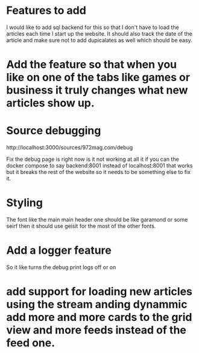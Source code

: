 # Features to add
I would like to add sql backend for this so that I don't have to load the articles each time I start up the website. It should also track the date of the article and make sure not to add dupicalates as well which should be easy.

# Add the feature so that when you like on one of the tabs like games or business it truly changes what new articles show up.


# Source debugging
http://localhost:3000/sources/972mag.com/debug

Fix the debug page is right now is it not working at all it if you can the docker compose to say backend:8001 instead of localhost:8001 that works but it breaks the rest of the website so it needs to be something else to fix it.


# Styling

The font like the main main header one should be like garamond or some seirf then it should use geisit for the most of the other fonts.

# Add a logger feature
So it like turns the debug print logs off or on

# add support for loading new articles using the stream anding dynammic add more and more cards to the grid view and more feeds instead of the feed one.